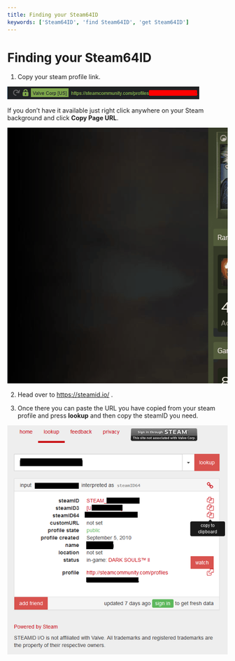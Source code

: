 ```yaml
---
title: Finding your Steam64ID
keywords: ['Steam64ID', 'find Steam64ID', 'get Steam64ID']
---
```


# Finding your Steam64ID
1. Copy your steam profile link. 

![Steam Profile Link](images/steam-profile-link.png)

If you don’t have it available just right click anywhere on your Steam background and click **Copy Page URL**.

![Steam Profile](images/SteamProfile.gif)

2. Head over to https://steamid.io/ . 

3. Once there you can paste the URL you have copied from your steam profile and press **lookup** and then copy the steamID you need.

![SteamID](images/steamid.png)